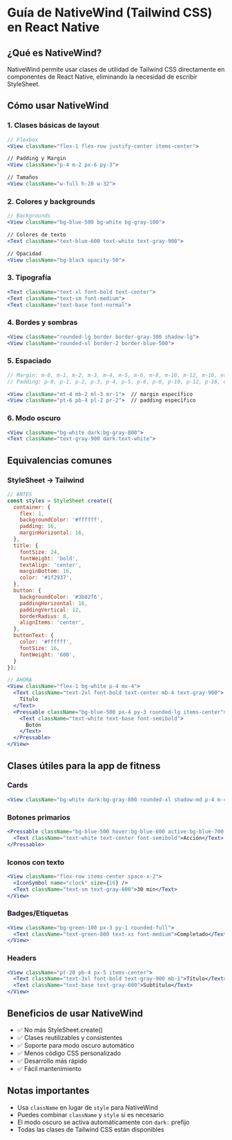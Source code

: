 # Guía de NativeWind (Tailwind CSS) en React Native

## ¿Qué es NativeWind?
NativeWind permite usar clases de utilidad de Tailwind CSS directamente en componentes de React Native, eliminando la necesidad de escribir StyleSheet.

## Cómo usar NativeWind

### 1. Clases básicas de layout
```jsx
// Flexbox
<View className="flex-1 flex-row justify-center items-center">

// Padding y Margin
<View className="p-4 m-2 px-6 py-3">

// Tamaños
<View className="w-full h-20 w-32">
```

### 2. Colores y backgrounds
```jsx
// Backgrounds
<View className="bg-blue-500 bg-white bg-gray-100">

// Colores de texto
<Text className="text-blue-600 text-white text-gray-900">

// Opacidad
<View className="bg-black opacity-50">
```

### 3. Tipografía
```jsx
<Text className="text-xl font-bold text-center">
<Text className="text-sm font-medium">
<Text className="text-base font-normal">
```

### 4. Bordes y sombras
```jsx
<View className="rounded-lg border border-gray-300 shadow-lg">
<View className="rounded-xl border-2 border-blue-500">
```

### 5. Espaciado
```jsx
// Margin: m-0, m-1, m-2, m-3, m-4, m-5, m-6, m-8, m-10, m-12, m-16, etc.
// Padding: p-0, p-1, p-2, p-3, p-4, p-5, p-6, p-8, p-10, p-12, p-16, etc.

<View className="mt-4 mb-2 ml-3 mr-1">  // margin específico
<View className="pt-6 pb-4 pl-2 pr-2">  // padding específico
```

### 6. Modo oscuro
```jsx
<View className="bg-white dark:bg-gray-800">
<Text className="text-gray-900 dark:text-white">
```

## Equivalencias comunes

### StyleSheet -> Tailwind
```jsx
// ANTES
const styles = StyleSheet.create({
  container: {
    flex: 1,
    backgroundColor: '#ffffff',
    padding: 16,
    marginHorizontal: 16,
  },
  title: {
    fontSize: 24,
    fontWeight: 'bold',
    textAlign: 'center',
    marginBottom: 16,
    color: '#1f2937',
  },
  button: {
    backgroundColor: '#3b82f6',
    paddingHorizontal: 16,
    paddingVertical: 12,
    borderRadius: 8,
    alignItems: 'center',
  },
  buttonText: {
    color: '#ffffff',
    fontSize: 16,
    fontWeight: '600',
  }
});

// AHORA
<View className="flex-1 bg-white p-4 mx-4">
  <Text className="text-2xl font-bold text-center mb-4 text-gray-900">
    Título
  </Text>
  <Pressable className="bg-blue-500 px-4 py-3 rounded-lg items-center">
    <Text className="text-white text-base font-semibold">
      Botón
    </Text>
  </Pressable>
</View>
```

## Clases útiles para la app de fitness

### Cards
```jsx
<View className="bg-white dark:bg-gray-800 rounded-xl shadow-md p-4 m-4">
```

### Botones primarios
```jsx
<Pressable className="bg-blue-500 hover:bg-blue-600 active:bg-blue-700 rounded-lg px-6 py-3">
  <Text className="text-white text-center font-semibold">Acción</Text>
</Pressable>
```

### Iconos con texto
```jsx
<View className="flex-row items-center space-x-2">
  <IconSymbol name="clock" size={16} />
  <Text className="text-sm text-gray-600">30 min</Text>
</View>
```

### Badges/Etiquetas
```jsx
<View className="bg-green-100 px-3 py-1 rounded-full">
  <Text className="text-green-800 text-xs font-medium">Completado</Text>
</View>
```

### Headers
```jsx
<View className="pt-20 pb-4 px-5 items-center">
  <Text className="text-3xl font-bold text-gray-900 mb-1">Título</Text>
  <Text className="text-base text-gray-600">Subtítulo</Text>
</View>
```

## Beneficios de usar NativeWind
- ✅ No más StyleSheet.create()
- ✅ Clases reutilizables y consistentes
- ✅ Soporte para modo oscuro automático
- ✅ Menos código CSS personalizado
- ✅ Desarrollo más rápido
- ✅ Fácil mantenimiento

## Notas importantes
- Usa `className` en lugar de `style` para NativeWind
- Puedes combinar `className` y `style` si es necesario
- El modo oscuro se activa automáticamente con `dark:` prefijo
- Todas las clases de Tailwind CSS están disponibles
